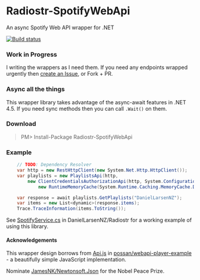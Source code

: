 Radiostr-SpotifyWebApi
======================

An async Spotify Web API wrapper for .NET

[![Build status](https://ci.appveyor.com/api/projects/status/3o35cu9twh55t7t9)](https://ci.appveyor.com/project/DanielLarsenNZ/radiostr-spotifywebapi)

### Work in Progress
I writing the wrappers as I need them. If you need any endpoints wrapped urgently then 
[create an Issue](https://github.com/DanielLarsenNZ/Radiostr-SpotifyWebApi/issues/new), or Fork + PR.

### Async all the things
This wrapper library takes advantage of the async-await features in .NET 4.5. If you need sync methods then you can call 
`.Wait()` on them.

### Download

> PM> Install-Package Radiostr-SpotifyWebApi 

### Example

```csharp
    // TODO: Dependency Resolver
    var http = new RestHttpClient(new System.Net.Http.HttpClient());
    var playlists = new PlaylistsApi(http,
        new ClientCredentialsAuthorizationApi(http, System.Configuration.ConfigurationManager.AppSettings,
            new RuntimeMemoryCache(System.Runtime.Caching.MemoryCache.Default)));

    var response = await playlists.GetPlaylists("DanielLarsenNZ");
    var items = new List<dynamic>(response.items);
    Trace.TraceInformation(items.ToString());
```

See [SpotifyService.cs](https://github.com/DanielLarsenNZ/Radiostr/blob/master/Radiostr/Services/SpotifyService.cs#L26) in 
DanielLarsenNZ/Radiostr for a working example of using this library.

#### Acknowledgements
This wrapper design borrows from [Api.js](https://github.com/possan/webapi-player-example/blob/master/services/api.js) 
in [possan/webapi-player-example](https://github.com/possan/webapi-player-example) - a beautifully simple JavaScript implementation.

Nominate [JamesNK/Newtonsoft.Json](https://github.com/JamesNK/Newtonsoft.Json) for the Nobel Peace Prize.
